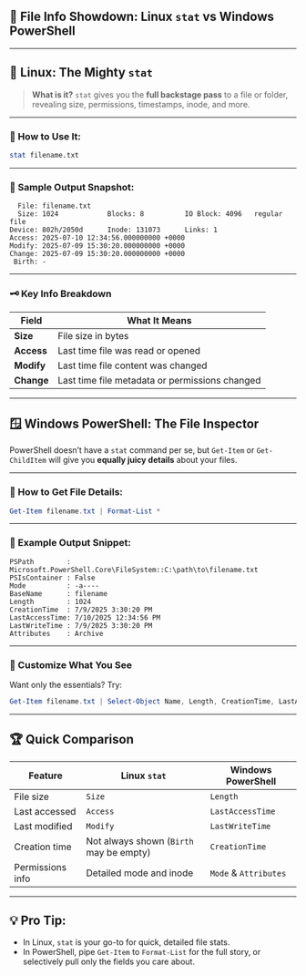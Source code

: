 ## 📁 File Info Showdown: Linux `stat` vs Windows PowerShell

---

## 🐧 Linux: The Mighty `stat`

> **What is it?**
> `stat` gives you the **full backstage pass** to a file or folder, revealing size, permissions, timestamps, inode, and more.

---

### 🔧 How to Use It:

```bash
stat filename.txt
```

---

### 🎯 Sample Output Snapshot:

```
  File: filename.txt
  Size: 1024            Blocks: 8          IO Block: 4096   regular file
Device: 802h/2050d      Inode: 131073      Links: 1
Access: 2025-07-10 12:34:56.000000000 +0000
Modify: 2025-07-09 15:30:20.000000000 +0000
Change: 2025-07-09 15:30:20.000000000 +0000
 Birth: -
```

---

### 🗝️ Key Info Breakdown

| Field      | What It Means                                  |
| ---------- | ---------------------------------------------- |
| **Size**   | File size in bytes                             |
| **Access** | Last time file was read or opened              |
| **Modify** | Last time file content was changed             |
| **Change** | Last time file metadata or permissions changed |

---

## 🪟 Windows PowerShell: The File Inspector

PowerShell doesn’t have a `stat` command per se, but `Get-Item` or `Get-ChildItem` will give you **equally juicy details** about your files.

---

### 🔧 How to Get File Details:

```powershell
Get-Item filename.txt | Format-List *
```

---

### 🎯 Example Output Snippet:

```
PSPath        : Microsoft.PowerShell.Core\FileSystem::C:\path\to\filename.txt
PSIsContainer : False
Mode          : -a----
BaseName      : filename
Length        : 1024
CreationTime  : 7/9/2025 3:30:20 PM
LastAccessTime: 7/10/2025 12:34:56 PM
LastWriteTime : 7/9/2025 3:30:20 PM
Attributes    : Archive
```

---

### 🎨 Customize What You See

Want only the essentials? Try:

```powershell
Get-Item filename.txt | Select-Object Name, Length, CreationTime, LastAccessTime, LastWriteTime
```

---

## 🏆 Quick Comparison

| Feature          | Linux `stat`                            | Windows PowerShell    |
| ---------------- | --------------------------------------- | --------------------- |
| File size        | `Size`                                  | `Length`              |
| Last accessed    | `Access`                                | `LastAccessTime`      |
| Last modified    | `Modify`                                | `LastWriteTime`       |
| Creation time    | Not always shown (`Birth` may be empty) | `CreationTime`        |
| Permissions info | Detailed mode and inode                 | `Mode` & `Attributes` |

---

## 💡 Pro Tip:

* In Linux, `stat` is your go-to for quick, detailed file stats.
* In PowerShell, pipe `Get-Item` to `Format-List` for the full story, or selectively pull only the fields you care about.